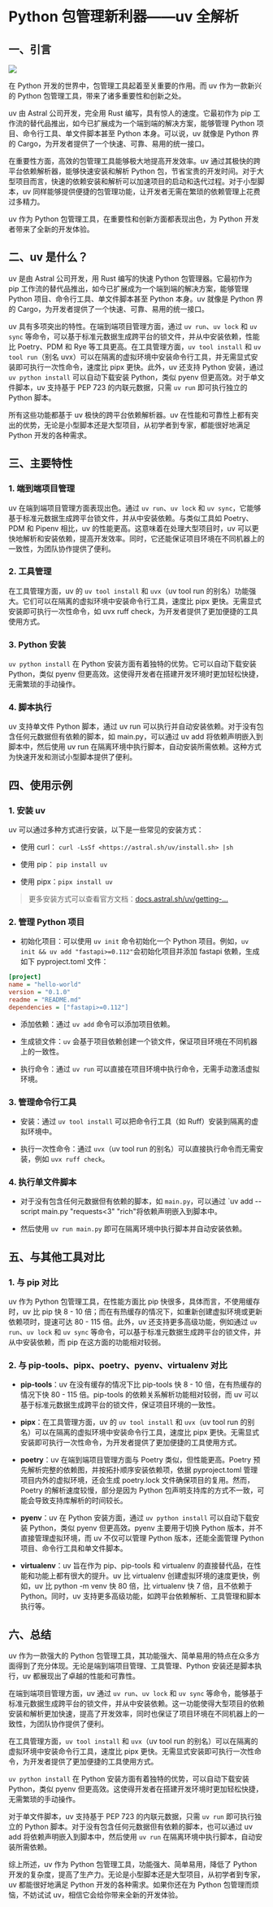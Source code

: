 # Python 包管理新利器——uv 全解析
一、引言
----

![](https://p9-xtjj-sign.byteimg.com/tos-cn-i-73owjymdk6/76c034c8df13480e8feb096a879a56df~tplv-73owjymdk6-jj-mark-v1:0:0:0:0:5o6Y6YeR5oqA5pyv56S-5Yy6IEAgcm9nZXJvZ2Vycw==:q75.awebp?rk3s=f64ab15b&x-expires=1742518471&x-signature=ZCrYabzPtm8evlNsp9szkuEQO%2FM%3D)

在 Python 开发的世界中，包管理工具起着至关重要的作用。而 uv 作为一款新兴的 Python 包管理工具，带来了诸多重要性和创新之处。

uv 由 Astral 公司开发，完全用 Rust 编写，具有惊人的速度。它最初作为 pip 工作流的替代品推出，如今已扩展成为一个端到端的解决方案，能够管理 Python 项目、命令行工具、单文件脚本甚至 Python 本身。可以说，uv 就像是 Python 界的 Cargo，为开发者提供了一个快速、可靠、易用的统一接口。

在重要性方面，高效的包管理工具能够极大地提高开发效率。uv 通过其极快的跨平台依赖解析器，能够快速安装和解析 Python 包，节省宝贵的开发时间。对于大型项目而言，快速的依赖安装和解析可以加速项目的启动和迭代过程。对于小型脚本，uv 同样能够提供便捷的包管理功能，让开发者无需在繁琐的依赖管理上花费过多精力。

uv 作为 Python 包管理工具，在重要性和创新方面都表现出色，为 Python 开发者带来了全新的开发体验。

二、uv 是什么？
---------

uv 是由 Astral 公司开发，用 Rust 编写的快速 Python 包管理器。它最初作为 pip 工作流的替代品推出，如今已扩展成为一个端到端的解决方案，能够管理 Python 项目、命令行工具、单文件脚本甚至 Python 本身。uv 就像是 Python 界的 Cargo，为开发者提供了一个快速、可靠、易用的统一接口。

uv 具有多项突出的特性。在端到端项目管理方面，通过 `uv run`、`uv lock` 和 `uv sync` 等命令，可以基于标准元数据生成跨平台的锁文件，并从中安装依赖，性能比 Poetry、PDM 和 Rye 等工具更高。在工具管理方面，`uv tool install` 和 `uv tool run`（别名 uvx）可以在隔离的虚拟环境中安装命令行工具，并无需显式安装即可执行一次性命令，速度比 pipx 更快。此外，uv 还支持 Python 安装，通过 `uv python install` 可以自动下载安装 Python，类似 pyenv 但更高效。对于单文件脚本，uv 支持基于 PEP 723 的内联元数据，只需 `uv run` 即可执行独立的 Python 脚本。

所有这些功能都基于 uv 极快的跨平台依赖解析器。uv 在性能和可靠性上都有突出的优势，无论是小型脚本还是大型项目，从初学者到专家，都能很好地满足 Python 开发的各种需求。

三、主要特性
------

### 1\. 端到端项目管理

uv 在端到端项目管理方面表现出色。通过 `uv run`、`uv lock` 和 `uv sync`，它能够基于标准元数据生成跨平台锁文件，并从中安装依赖。与类似工具如 Poetry、PDM 和 Pipenv 相比，uv 的性能更高。这意味着在处理大型项目时，uv 可以更快地解析和安装依赖，提高开发效率。同时，它还能保证项目环境在不同机器上的一致性，为团队协作提供了便利。

### 2\. 工具管理

在工具管理方面，uv 的 `uv tool install` 和 `uvx`（uv tool run 的别名）功能强大。它们可以在隔离的虚拟环境中安装命令行工具，速度比 pipx 更快。无需显式安装即可执行一次性命令，如 uvx ruff check，为开发者提供了更加便捷的工具使用方式。

### 3\. Python 安装

`uv python install` 在 Python 安装方面有着独特的优势。它可以自动下载安装 Python，类似 pyenv 但更高效。这使得开发者在搭建开发环境时更加轻松快捷，无需繁琐的手动操作。

### 4\. 脚本执行

uv 支持单文件 Python 脚本，通过 uv run 可以执行并自动安装依赖。对于没有包含任何元数据但有依赖的脚本，如 main.py，可以通过 uv add 将依赖声明嵌入到脚本中，然后使用 uv run 在隔离环境中执行脚本，自动安装所需依赖。这种方式为快速开发和测试小型脚本提供了便利。

四、使用示例
------

### 1\. 安装 uv

uv 可以通过多种方式进行安装，以下是一些常见的安装方式：

*   使用 curl： `curl -LsSf <https://astral.sh/uv/install.sh> |sh`

*   使用 pip： `pip install uv`

*   使用 pipx：`pipx install uv`

> 更多安装方式可以查看官方文档：[docs.astral.sh/uv/getting-…](https://link.juejin.cn/?target=https%3A%2F%2Fdocs.astral.sh%2Fuv%2Fgetting-started%2Finstallation%2F "https://docs.astral.sh/uv/getting-started/installation/")

### 2\. 管理 Python 项目

*   初始化项目：可以使用 `uv init` 命令初始化一个 Python 项目。例如，`uv init && uv add "fastapi>=0.112"`会初始化项目并添加 fastapi 依赖，生成如下 pyproject.toml 文件：

```ini
[project]
name = "hello-world"
version = "0.1.0"
readme = "README.md"
dependencies = ["fastapi>=0.112"]

```

*   添加依赖：通过 `uv add` 命令可以添加项目依赖。

*   生成锁文件：`uv` 会基于项目依赖创建一个锁文件，保证项目环境在不同机器上的一致性。

*   执行命令：通过 `uv run` 可以直接在项目环境中执行命令，无需手动激活虚拟环境。

### 3\. 管理命令行工具

*   安装：通过 `uv tool install` 可以把命令行工具（如 Ruff）安装到隔离的虚拟环境中。

*   执行一次性命令：通过 `uvx`（uv tool run 的别名）可以直接执行命令而无需安装，例如 `uvx ruff check`。

### 4\. 执行单文件脚本

*   对于没有包含任何元数据但有依赖的脚本，如 `main.py`，可以通过 \`uv add --script main.py "requests<3" "rich"将依赖声明嵌入到脚本中。

*   然后使用 `uv run main.py` 即可在隔离环境中执行脚本并自动安装依赖。

五、与其他工具对比
---------

### 1\. 与 pip 对比

uv 作为 Python 包管理工具，在性能方面比 pip 快很多，具体而言，不使用缓存时，uv 比 pip 快 8 - 10 倍；而在有热缓存的情况下，如重新创建虚拟环境或更新依赖项时，提速可达 80 - 115 倍。此外，uv 还支持更多高级功能，例如通过 `uv run`、`uv lock` 和 `uv sync` 等命令，可以基于标准元数据生成跨平台的锁文件，并从中安装依赖，而 pip 在这方面的功能相对较弱。

### 2\. 与 pip-tools、pipx、poetry、pyenv、virtualenv 对比

*   **pip-tools**：uv 在没有缓存的情况下比 pip-tools 快 8 - 10 倍，在有热缓存的情况下快 80 - 115 倍。pip-tools 的依赖关系解析功能相对较弱，而 uv 可以基于标准元数据生成跨平台的锁文件，保证项目环境的一致性。

*   **pipx**：在工具管理方面，uv 的 `uv tool install` 和 `uvx`（uv tool run 的别名）可以在隔离的虚拟环境中安装命令行工具，速度比 pipx 更快。无需显式安装即可执行一次性命令，为开发者提供了更加便捷的工具使用方式。

*   **poetry**：uv 在端到端项目管理方面与 Poetry 类似，但性能更高。Poetry 预先解析完整的依赖图，并按拓扑顺序安装依赖项，依据 pyproject.toml 管理项目内外的虚拟环境，还会生成 poetry.lock 文件确保项目的复用。然而，Poetry 的解析速度较慢，部分是因为 Python 包声明支持库的方式不一致，可能会导致支持库解析的时间较长。

*   **pyenv**：uv 在 Python 安装方面，通过 `uv python install` 可以自动下载安装 Python，类似 pyenv 但更高效。pyenv 主要用于切换 Python 版本，并不直接管理虚拟环境，而 uv 不仅可以管理 Python 版本，还能全面管理 Python 项目、命令行工具和单文件脚本。

*   **virtualenv**：uv 旨在作为 pip、pip-tools 和 virtualenv 的直接替代品，在性能和功能上都有很大的提升。uv 比 virtualenv 创建虚拟环境的速度更快，例如，uv 比 python -m venv 快 80 倍，比 virtualenv 快 7 倍，且不依赖于 Python。同时，uv 支持更多高级功能，如跨平台依赖解析、工具管理和脚本执行等。

六、总结
----

uv 作为一款强大的 Python 包管理工具，其功能强大、简单易用的特点在众多方面得到了充分体现。无论是端到端项目管理、工具管理、Python 安装还是脚本执行，uv 都展现出了卓越的性能和可靠性。

在端到端项目管理方面，uv 通过 `uv run`、`uv lock` 和 `uv sync` 等命令，能够基于标准元数据生成跨平台的锁文件，并从中安装依赖。这一功能使得大型项目的依赖安装和解析更加快速，提高了开发效率，同时也保证了项目环境在不同机器上的一致性，为团队协作提供了便利。

在工具管理方面，`uv tool install` 和 `uvx`（uv tool run 的别名）可以在隔离的虚拟环境中安装命令行工具，速度比 pipx 更快。无需显式安装即可执行一次性命令，为开发者提供了更加便捷的工具使用方式。

`uv python install` 在 Python 安装方面有着独特的优势，可以自动下载安装 Python，类似 pyenv 但更高效。这使得开发者在搭建开发环境时更加轻松快捷，无需繁琐的手动操作。

对于单文件脚本，uv 支持基于 PEP 723 的内联元数据，只需 `uv run` 即可执行独立的 Python 脚本。对于没有包含任何元数据但有依赖的脚本，也可以通过 uv add 将依赖声明嵌入到脚本中，然后使用 `uv run` 在隔离环境中执行脚本，自动安装所需依赖。

综上所述，uv 作为 Python 包管理工具，功能强大、简单易用，降低了 Python 开发的复杂度，提高了生产力。无论是小型脚本还是大型项目，从初学者到专家，uv 都能很好地满足 Python 开发的各种需求。如果你还在为 Python 包管理而烦恼，不妨试试 uv，相信它会给你带来全新的开发体验。